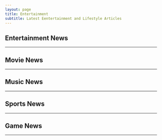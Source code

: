 ```yaml
---
layout: page
title: Entertainment
subtitle: Latest Eentertainment and Lifestyle Articles
---
```


<!-- publish0x entertainment tags articles -->
<h2>Entertainment News</h2><hr/>
<script src="https://www.publish0x.com/widget/code"></script><publish0x-posts-widget aff="4zbqpvkapr" posts-number="6" content-type="tag" content-ids="350,11489"></publish0x-posts-widget>

<!-- publish0x movie tags articles -->
<h2>Movie News</h2><hr/>
<script src="https://www.publish0x.com/widget/code"></script><publish0x-posts-widget aff="4zbqpvkapr" posts-number="6" content-type="tag" content-ids="801,6814,984,12785"></publish0x-posts-widget>

<!-- publish0x music tags articles -->
<h2>Music News</h2><hr/>
<script src="https://www.publish0x.com/widget/code"></script><publish0x-posts-widget aff="4zbqpvkapr" posts-number="6" content-type="tag" content-ids="82,768,3855"></publish0x-posts-widget>

<!-- publish0x sports tags articles -->
<h2>Sports News</h2><hr/>
<script src="https://www.publish0x.com/widget/code"></script><publish0x-posts-widget aff="4zbqpvkapr" posts-number="6" content-type="tag" content-ids="1012,8314,11758"></publish0x-posts-widget>

<!-- publish0x game tags articles -->
<h2>Game News</h2><hr/>
<script src="https://www.publish0x.com/widget/code"></script><publish0x-posts-widget aff="4zbqpvkapr" posts-number="6" content-type="tag" content-ids="1183,580,1101,1243,2231"></publish0x-posts-widget>

